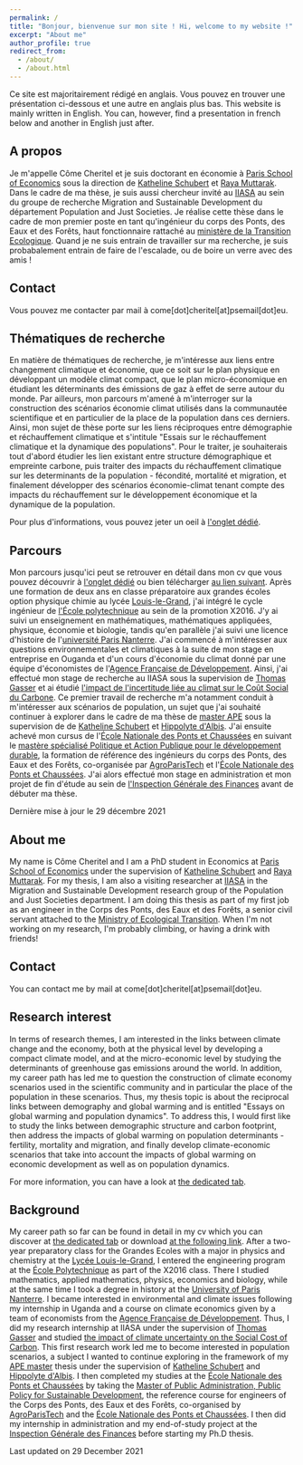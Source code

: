 ```yaml
---
permalink: /
title: "Bonjour, bienvenue sur mon site ! Hi, welcome to my website !"
excerpt: "About me"
author_profile: true
redirect_from: 
  - /about/
  - /about.html
---
```


Ce site est majoritairement rédigé en anglais. Vous pouvez en trouver une présentation ci-dessous et une autre en anglais plus bas.
This website is mainly written in English. You can, however, find a presentation in french below and another in English just after.

A propos
----

Je m'appelle Côme Cheritel et je suis doctorant en économie à [Paris School of Economics](https://www.parisschoolofeconomics.eu/) sous la direction de [Katheline Schubert](https://www.parisschoolofeconomics.eu/fr/schubert-katheline/) et [Raya Muttarak](https://iiasa.ac.at/web/home/research/researchPrograms/WorldPopulation/Staff/Raya-Muttarak.en.html). Dans le cadre de ma thèse, je suis aussi chercheur invité au [IIASA](https://iiasa.ac.at/) au sein du groupe de recherche Migration and Sustainable Development du département Population and Just Societies. Je réalise cette thèse dans le cadre de mon premier poste en tant qu'ingénieur du corps des Ponts, des Eaux et des Forêts, haut fonctionnaire rattaché au [ministère de la Transition Ecologique](https://www.ecologie.gouv.fr/). Quand je ne suis entrain de travailler sur ma recherche, je suis probabalement entrain de faire de l'escalade, ou de boire un verre avec des amis !

Contact
---

Vous pouvez me contacter par mail à come[dot]cheritel[at]psemail[dot]eu.


Thématiques de recherche
----

En matière de thématiques de recherche, je m'intéresse aux liens entre changement climatique et économie, que ce soit sur le plan physique en développant un modèle climat compact, que le plan micro-économique en étudiant les déterminants des émissions de gaz à effet de serre autour du monde. Par ailleurs, mon parcours m'amené à m'interroger sur la construction des scénarios économie climat utilisés dans la communautée scientifique et en particulier de la place de la population dans ces derniers. Ainsi, mon sujet de thèse porte sur les liens réciproques entre démographie et réchauffement climatique  et s'intitule "Essais sur le réchauffement climatique et la dynamique des populations". Pour le traiter, je souhaiterais tout d'abord étudier les lien existant entre structure démographique et empreinte carbone, puis traiter des impacts du réchauffement climatique sur les determinants de la population - fécondité, mortalité et migration, et finalement développer des scénarios économie-climat tenant compte des impacts du réchauffement sur le développement économique et la dynamique de la population.

Pour plus d'informations, vous pouvez jeter un oeil à [l'onglet dédié](https://comecheritel.github.io/research/).

Parcours
----
Mon parcours jusqu'ici peut se retrouver en détail dans mon cv que vous pouvez découvrir à [l'onglet dédié](https://comecheritel.github.io/cv/) ou bien télécharger [au lien suivant](http://comecheritel.github.io/files/CV_Come_CHERITEL.pdf). Après une formation de deux ans en classe préparatoire aux grandes écoles option physique chimie au lycée [Louis-le-Grand](https://www.louislegrand.fr/), j'ai intégré le cycle ingénieur de [l'École polytechnique](https://www.polytechnique.edu/) au sein de la promotion X2016. J'y ai suivi un enseignement en mathématiques, mathématiques appliquées, physique, économie et biologie, tandis qu'en parallèle j'ai suivi une licence d'histoire de l'[université Paris Nanterre](https://www.parisnanterre.fr/). J'ai commencé à m'intéresser aux questions environnementales et climatiques à la suite de mon stage en entreprise en Ouganda et d'un cours d'économie du climat donné par une équipe d'économistes de l'[Agence Française de Développement](https://www.afd.fr/fr). Ainsi, j'ai effectué mon stage de recherche au IIASA sous la supervision de [Thomas Gasser](https://scholar.google.fr/citations?user=fjpNQPgAAAAJ&hl=fr) et ai étudié [l'impact de l'incertitude liée au climat sur le Coût Social du Carbone](https://comecheritel.github.io/publication/2019_08_internship_report). Ce premier travail de recherche m'a notamment conduit à m'intéresser aux scénarios de population, un sujet que j'ai souhaité continuer à explorer dans le cadre de ma thèse de [master APE](https://www.parisschoolofeconomics.eu/fr/formation/masters/ape-analyse-et-politique-economiques/) sous la supervision de de [Katheline Schubert](https://www.parisschoolofeconomics.eu/fr/schubert-katheline/) et [Hippolyte d'Albis](https://sites.google.com/site/hdalbis/). J'ai ensuite achevé mon cursus de l'[École Nationale des Ponts et Chaussées](https://www.ecoledesponts.fr/) en suivant le [mastère spécialisé Politique et Action Publique pour le développement durable](https://www.ecoledesponts.fr/mastere-specialise-papdd-politiques-actions-publiques-developpement-durable), la formation de référence des ingénieurs du corps des Ponts, des Eaux et des Forêts, co-organisée par [AgroParisTech](http://www2.agroparistech.fr/) et l'[École Nationale des Ponts et Chaussées](https://www.ecoledesponts.fr/). J'ai alors effectué mon stage en administration et mon projet de fin d'étude au sein de [l'Inspection Générale des Finances](https://www.igf.finances.gouv.fr/sites/igf/accueil.html) avant de débuter ma thèse.



Dernière mise à jour le 29 décembre 2021

About me
----

My name is Côme Cheritel and I am a PhD student in Economics at [Paris School of Economics](https://www.parisschoolofeconomics.eu/) under the supervision of [Katheline Schubert](https://www.parisschoolofeconomics.eu/fr/schubert-katheline/) and [Raya Muttarak](https://iiasa.ac.at/web/home/research/researchPrograms/WorldPopulation/Staff/Raya-Muttarak.en.html). For my thesis, I am also a visiting researcher at [IIASA](https://iiasa.ac.at/) in the Migration and Sustainable Development research group of the Population and Just Societies department. I am doing this thesis as part of my first job as an engineer in the Corps des Ponts, des Eaux et des Forêts, a senior civil servant attached to the [Ministry of Ecological Transition](https://www.ecologie.gouv.fr/). When I'm not working on my research, I'm probably climbing, or having a drink with friends!

Contact
---

You can contact me by mail at come[dot]cheritel[at]psemail[dot]eu.


Research interest
----

In terms of research themes, I am interested in the links between climate change and the economy, both at the physical level by developing a compact climate model, and at the micro-economic level by studying the determinants of greenhouse gas emissions around the world. In addition, my career path has led me to question the construction of climate economy scenarios used in the scientific community and in particular the place of the population in these scenarios. Thus, my thesis topic is about the reciprocal links between demography and global warming and is entitled "Essays on global warming and population dynamics". To address this, I would first like to study the links between demographic structure and carbon footprint, then address the impacts of global warming on population determinants - fertility, mortality and migration, and finally develop climate-economic scenarios that take into account the impacts of global warming on economic development as well as on  population dynamics.

For more information, you can have a look at [the dedicated tab](https://comecheritel.github.io/research/).

Background
----
My career path so far can be found in detail in my cv which you can discover at [the dedicated tab](https://comecheritel.github.io/cv/) or download [at the following link](http://comecheritel.github.io/files/English_resume_Come_Cheritel.pdf). After a two-year preparatory class for the Grandes Ecoles with a major in physics and chemistry at the [Lycée Louis-le-Grand](https://www.louislegrand.fr/), I entered the engineering program at the [École Polytechnique](https://www.polytechnique.edu/en) as part of the X2016 class. There I studied mathematics, applied mathematics, physics, economics and biology, while at the same time I took a degree in history at the [University of Paris Nanterre](https://www.parisnanterre.fr/). I became interested in environmental and climate issues following my internship in Uganda and a course on climate economics given by a team of economists from the [Agence Française de Développement](https://www.afd.fr/en). Thus, I did my research internship at IIASA under the supervision of [Thomas Gasser](https://scholar.google.fr/citations?user=fjpNQPgAAAAJ&hl=en) and studied [the impact of climate uncertainty on the Social Cost of Carbon](https://comecheritel.github.io/publication/2019_08_internship_report). This first research work led me to become interested in population scenarios, a subject I wanted to continue exploring in the framework of my [APE master](https://www.parisschoolofeconomics.eu/en/teaching/masters-program/ape-analysis-policy-in-economics/) thesis under the supervision of [Katheline Schubert](https://www.parisschoolofeconomics.eu/en/schubert-katheline/) and [Hippolyte d'Albis](https://sites.google.com/site/hdalbis/). I then completed my studies at the [École Nationale des Ponts et Chaussées](https://www.ecoledesponts.fr/) by taking the [Master of Public Administration, Public Policy for Sustainable Development](https://www.ecoledesponts.fr/mastere-specialise-papdd-politiques-actions-publiques-developpement-durable), the reference course for engineers of the Corps des Ponts, des Eaux et des Forêts, co-organised by [AgroParisTech](http://www2.agroparistech.fr/) and the [École Nationale des Ponts et Chaussées](https://www.ecoledesponts.fr/). I then did my internship in administration and my end-of-study project at the [Inspection Générale des Finances](https://www.igf.finances.gouv.fr/sites/igf/accueil.html) before starting my Ph.D thesis.



Last updated on 29 December 2021


